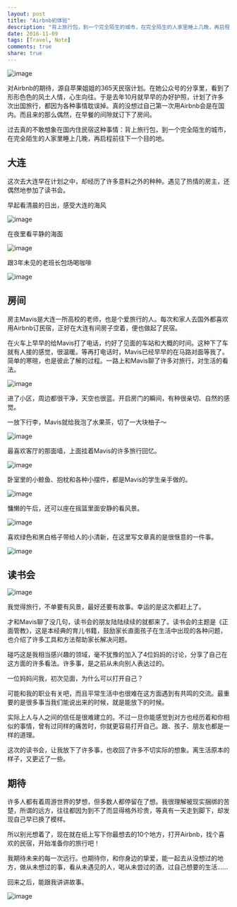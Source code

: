 ```yaml
---
layout: post
title: "Airbnb初体验"
description: "背上旅行包，到一个完全陌生的城市，在完全陌生的人家里睡上几晚，再启程前往下一个目的地。"
date: 2016-11-09
tags: [Travel, Note]
comments: true
share: true
---
```

![image](/images/Scenery/Dalian/WechatIMG40.jpeg)

对Airbnb的期待，源自苹果姐姐的365天民宿计划。在她公众号的分享里，看到了形形色色的风土人情，心生向往。于是去年10月就早早的办好护照，计划了许多次出国旅行，都因为各种事情耽误掉。真的没想过自己第一次用Airbnb会是在国内。而且来的那么偶然，在早餐的间隙就订下了房间。

过去真的不敢想象在国内住民宿这种事情：背上旅行包，到一个完全陌生的城市，在完全陌生的人家里睡上几晚，再启程前往下一个目的地。


## 大连

这次去大连早在计划之中，却经历了许多意料之外的种种。遇见了热情的房主，还偶然地参加了读书会。

早起看清晨的日出，感受大连的海风

![image](/images/Scenery/Dalian/IMG_3178.jpg)


在夜里看平静的海面

![image](/images/Scenery/Dalian/IMG_3182.jpg)


跟3年未见的老班长包场喝咖啡

![image](/images/Scenery/Dalian/IMG_3190.jpg)


## 房间

房主Mavis是大连一所高校的老师，也是个爱旅行的人。每次和家人去国外都喜欢用Airbnb订民宿，正好在大连有间房子空着，便也做起了民宿。

在火车上早早的给Mavis打了电话，约好了见面的车站和大概的时间。这种下了车就有人接的感觉，很温暖。等再打电话时，Mavis已经早早的在马路对面等我了。简单的寒暄，也是彼此了解的过程。一路上和Mavis聊了许多对旅行，对生活的看法。

![image](/images/Scenery/Dalian/WechatIMG44.jpeg)

进了小区，周边都很干净，天空也很蓝。开启房门的瞬间，有种很亲切、自然的感觉。

一放下行李，Mavis就给我泡了水果茶，切了一大块柚子～

![image](/images/Scenery/Dalian/IMG_3166.jpg)


最喜欢客厅的那面墙，上面挂着Mavis的许多旅行回忆。

![image](/images/Scenery/Dalian/WechatIMG36.jpeg)


卧室里的小鲸鱼、抱枕和各种小摆件，都是Mavis的学生亲手做的。

![image](/images/Scenery/Dalian/WechatIMG43.jpeg)


慵懒的午后，还可以座在摇篮里面安静的看风景。

![image](/images/Scenery/Dalian/WechatIMG43.jpeg)


喜欢绿色和黑白格子带给人的小清新，在这里写文章真的是很惬意的一件事。

![image](/images/Scenery/Dalian/WechatIMG33.jpeg)



## 读书会

![image](/images/Scenery/Dalian/IMG_3187.jpg)

我觉得旅行，不单要有风景，最好还要有故事。幸运的是这次都赶上了。

才和Mavis聊了没几句，读书会的朋友陆陆续续的就都来了。读书会的主题是《正面管教》，这是本经典的育儿书籍，鼓励家长直面孩子在生活中出现的各种问题，也介绍了许多工具和方法帮助家长解决问题。

碰巧这是我相当感兴趣的领域，毫不犹豫的加入了4位妈妈的讨论，分享了自己在这方面的许多看法。许多事，是之前从未向别人表达过的。

一位妈妈问我，初次见面，为什么可以打开自己？

可能和我的职业有关吧，而且平常生活中也很难在这方面遇到有共鸣的交流。最重要的是很多事当我们能说出来的时候，就是能放下的时候。

实际上人与人之间的信任是很难建立的。不过一旦你能感觉到对方也经历着和你相似的事情，曾有过同样的痛苦时，你就更容易打开自己。跟、孩子、朋友也都是一样的道理。

这次的读书会，让我放下了许多事，也收回了许多不切实际的想象。离生活原本的样子，又更近了一些。




## 期待

许多人都有着周游世界的梦想，但多数人都停留在了想。我很理解被现实捆绑的苦楚，所谓的远方，往往都因为到不了而显得格外珍贵，等真有一天走到脚下，却发现自己早已换了模样。

所以别光想着了，现在就在纸上写下你最想去的10个地方，打开Airbnb，找个喜欢的民宿，开始准备你的旅行吧！

我期待未来的每一次远行。也期待你，和你身边的挚爱，能一起去从没想过的地方，做从未想过的事，看从未遇见的人，喝从未尝过的酒，过自己想要的生活……

回来之后，能跟我讲讲故事。

![image](/images/Scenery/Dalian/Snip20161109.png)
